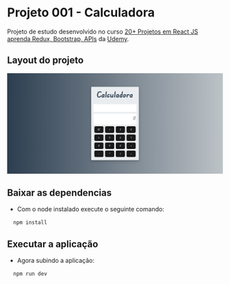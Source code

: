 # Projeto 001 - Calculadora

Projeto de estudo desenvolvido no curso [20+ Projetos em React JS aprenda Redux, Bootstrap, APIs](https://www.udemy.com/share/109Ohk3@5QwjZu-ULUXpYc0iK6cqT_ayXruFz4eUoDF0DR83UmSjnZnVMPbTKYGZqYovrSSx/) da [Udemy](https://www.udemy.com/).

## Layout do projeto

![](./src/assets/layout.png)

## Baixar as dependencias

- Com o node instalado execute o seguinte comando:

```bash
  npm install
```

## Executar a aplicação

- Agora subindo a aplicação:
```bash
  npm run dev
 ```
